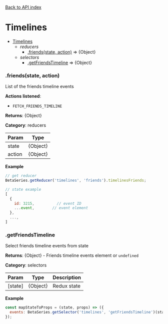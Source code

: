 [Back to API index](README.md)

# Timelines

* [Timelines](#module_Timelines)
    * _reducers_
        * [.friends(state, action)](#module_Timelines.friends) ⇒ {Object}
    * _selectors_
        * [.getFriendsTimeline](#module_Timelines.getFriendsTimeline) ⇒ {Object}

<a name="module_Timelines.friends"></a>

### .friends(state, action)

List of the friends timeline events

**Actions listened**:

 * `FETCH_FRIENDS_TIMELINE`

**Returns**: {Object}

**Category**: reducers  

| Param | Type |
| --- | --- |
| state | {Object} | 
| action | {Object} | 

**Example**  

```js
// get reducer
BetaSeries.getReducer('timelines', 'friends').timelinesFriends;

// state example
[
  {
    id: 3215,          // event ID
    ...event,        // event element
  },
  ...,
]
```

<a name="module_Timelines.getFriendsTimeline"></a>

### .getFriendsTimeline

Select friends timeline events from state

**Returns**: {Object} - Friends timeline events element or `undefined`

**Category**: selectors  

| Param | Type | Description |
| --- | --- | --- |
| [state] | {Object} | Redux state |

**Example**  

```js
const mapStateToProps = (state, props) => ({
  events: BetaSeries.getSelector('timelines', 'getFriendsTimeline')(state),
});
```

